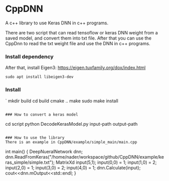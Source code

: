 # CppDNN

A c++ library to use Keras DNN in c++ programs.

There are two script that can read tensoflow or keras DNN weight from a saved model, and convert them into txt file.
After that you can use the CppDnn to read the txt weight file and use the DNN in c++ programs.

### Install dependency
After that, install Eigen3: https://eigen.tuxfamily.org/dox/index.html
```
sudo apt install libeigen3-dev
```

### Install
`
mkdir build
cd build
cmake ..
make
sudo make install
```

### How to convert a keras model
```
cd script
python DecodeKerasModel.py input-path output-path
```

### How to use the library
There is an example in CppDNN/example/simple_main/main.cpp

```
int main()
{
    DeepNueralNetwork dnn;
    dnn.ReadFromKeras("/home/nader/workspace/github/CppDNN/example/keras_simple/simple.txt");
    MatrixXd input(5,1);
    input(0,0) = 1;
    input(1,0) = 2;
    input(2,0) = 1;
    input(3,0) = 2;
    input(4,0) = 1;
    dnn.Calculate(input);
    cout<<dnn.mOutput<<std::endl;
}
```
